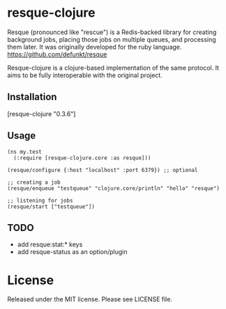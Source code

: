 # resque-clojure

Resque (pronounced like "rescue") is a Redis-backed library for creating background jobs,
placing those jobs on multiple queues, and processing them later. It was originally developed
for the ruby language. https://github.com/defunkt/resque

Resque-clojure is a clojure-based implementation of the same protocol. It aims to be
fully interoperable with the original project.

## Installation
  [resque-clojure "0.3.6"]

## Usage

    (ns my.test
      (:require [resque-clojure.core :as resque]))

    (resque/configure {:host "localhost" :port 6379}) ;; optional

    ;; creating a job
    (resque/enqueue "testqueue" "clojure.core/println" "hello" "resque")

    ;; listening for jobs
    (resque/start ["testqueue"])

## TODO

* add resque:stat:* keys
* add resque-status as an option/plugin

# License

Released under the MIT license. Please see LICENSE file.
